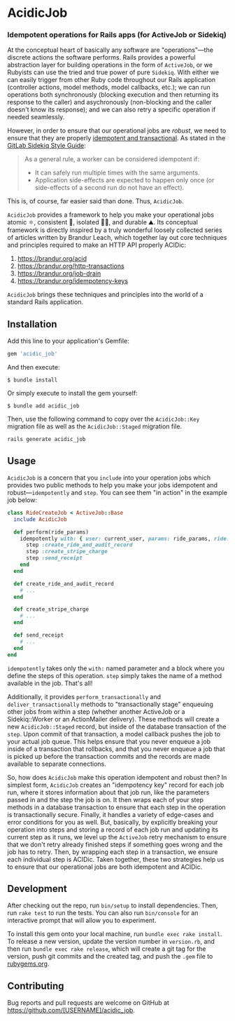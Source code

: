 # AcidicJob

### Idempotent operations for Rails apps (for ActiveJob or Sidekiq)

At the conceptual heart of basically any software are "operations"—the discrete actions the software performs. Rails provides a powerful abstraction layer for building operations in the form of `ActiveJob`, or we Rubyists can use the tried and true power of pure `Sidekiq`. With either we can easily trigger from other Ruby code throughout our Rails application (controller actions, model methods, model callbacks, etc.); we can run operations both synchronously (blocking execution and then returning its response to the caller) and asychronously (non-blocking and the caller doesn't know its response); and we can also retry a specific operation if needed seamlessly.

However, in order to ensure that our operational jobs are _robust_, we need to ensure that they are properly [idempotent and transactional](https://github.com/mperham/sidekiq/wiki/Best-Practices#2-make-your-job-idempotent-and-transactional). As stated in the [GitLab Sidekiq Style Guide](https://docs.gitlab.com/ee/development/sidekiq_style_guide.html#idempotent-jobs):

>As a general rule, a worker can be considered idempotent if:
>  * It can safely run multiple times with the same arguments.
>  * Application side-effects are expected to happen only once (or side-effects of a second run do not have an effect).

This is, of course, far easier said than done. Thus, `AcidicJob`.

`AcidicJob` provides a framework to help you make your operational jobs atomic ⚛️, consistent 🤖, isolated 🕴🏼, and durable ⛰️. Its conceptual framework is directly inspired by a truly wonderful loosely collected series of articles written by Brandur Leach, which together lay out core techniques and principles required to make an HTTP API properly ACIDic:

1. https://brandur.org/acid
2. https://brandur.org/http-transactions
3. https://brandur.org/job-drain
4. https://brandur.org/idempotency-keys

`AcidicJob` brings these techniques and principles into the world of a standard Rails application.

## Installation

Add this line to your application's Gemfile:

```ruby
gem 'acidic_job'
```

And then execute:

    $ bundle install

Or simply execute to install the gem yourself:

    $ bundle add acidic_job

Then, use the following command to copy over the `AcidicJob::Key` migration file as well as the `AcidicJob::Staged` migration file.

```
rails generate acidic_job
```

## Usage

`AcidicJob` is a concern that you `include` into your operation jobs which provides two public methods to help you make your jobs idempotent and robust—`idempotently` and `step`. You can see them "in action" in the example job below:

```ruby
class RideCreateJob < ActiveJob::Base
  include AcidicJob

  def perform(ride_params)
    idempotently with: { user: current_user, params: ride_params, ride: nil } do
      step :create_ride_and_audit_record
      step :create_stripe_charge
      step :send_receipt
    end
  end

  def create_ride_and_audit_record
    # ...
  end

  def create_stripe_charge
    # ...
  end

  def send_receipt
    # ...
  end
end
```

`idempotently` takes only the `with:` named parameter and a block where you define the steps of this operation. `step` simply takes the name of a method available in the job. That's all!

Additionally, it provides `perform_transactionally` and `deliver_transactionally` methods to "transactionally stage" enqueuing other jobs from within a step (whether another ActiveJob or a Sidekiq::Worker or an ActionMailer delivery). These methods will create a new `AcidicJob::Staged` record, but inside of the database transaction of the `step`. Upon commit of that transaction, a model callback pushes the job to your actual job queue. This helps ensure that you never enqueue a job inside of a transaction that rollbacks, and that you never enqueue a job that is picked up before the transaction commits and the records are made available to separate connections.

So, how does `AcidicJob` make this operation idempotent and robust then? In simplest form, `AcidicJob` creates an "idempotency key" record for each job run, where it stores information about that job run, like the parameters passed in and the step the job is on. It then wraps each of your step methods in a database transaction to ensure that each step in the operation is transactionally secure. Finally, it handles a variety of edge-cases and error conditions for you as well. But, basically, by explicitly breaking your operation into steps and storing a record of each job run and updating its current step as it runs, we level up the `ActiveJob` retry mechanism to ensure that we don't retry already finished steps if something goes wrong and the job has to retry. Then, by wrapping each step in a transaction, we ensure each individual step is ACIDic. Taken together, these two strategies help us to ensure that our operational jobs are both idempotent and ACIDic.

## Development

After checking out the repo, run `bin/setup` to install dependencies. Then, run `rake test` to run the tests. You can also run `bin/console` for an interactive prompt that will allow you to experiment.

To install this gem onto your local machine, run `bundle exec rake install`. To release a new version, update the version number in `version.rb`, and then run `bundle exec rake release`, which will create a git tag for the version, push git commits and the created tag, and push the `.gem` file to [rubygems.org](https://rubygems.org).

## Contributing

Bug reports and pull requests are welcome on GitHub at https://github.com/[USERNAME]/acidic_job.
